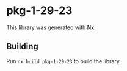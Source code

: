 # pkg-1-29-23

This library was generated with [Nx](https://nx.dev).

## Building

Run `nx build pkg-1-29-23` to build the library.
